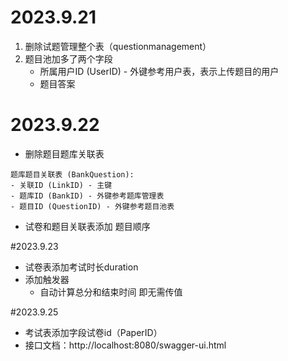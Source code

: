 # 2023.9.21
1. 删除试题管理整个表（questionmanagement）
2. 题目池加多了两个字段
    - 所属用户ID (UserID) - 外键参考用户表，表示上传题目的用户
    - 题目答案

# 2023.9.22
+  删除题目题库关联表
```
题库题目关联表 (BankQuestion):
- 关联ID (LinkID) - 主键
- 题库ID (BankID) - 外键参考题库管理表
- 题目ID (QuestionID) - 外键参考题目池表
```
+ 试卷和题目关联表添加 题目顺序

#2023.9.23
+ 试卷表添加考试时长duration
+ 添加触发器
    + 自动计算总分和结束时间 即无需传值
    
#2023.9.25
+ 考试表添加字段试卷id（PaperID）
+ 接口文档：http://localhost:8080/swagger-ui.html
#